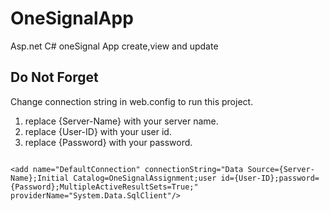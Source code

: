 

# OneSignalApp
Asp.net C# oneSignal App create,view and update

## Do Not Forget 
Change connection string in web.config to run this project.

1. replace {Server-Name} with your server name.
2. replace {User-ID} with your user id.
3. replace {Password} with your password.

```

<add name="DefaultConnection" connectionString="Data Source={Server-Name};Initial Catalog=OneSignalAssignment;user id={User-ID};password={Password};MultipleActiveResultSets=True;" providerName="System.Data.SqlClient"/>

```

 

